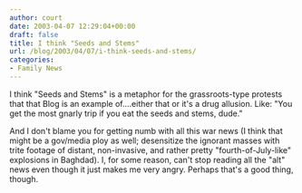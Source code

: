```yaml
---
author: court
date: 2003-04-07 12:29:04+00:00
draft: false
title: I think "Seeds and Stems"
url: /blog/2003/04/07/i-think-seeds-and-stems/
categories:
- Family News
---
```


I think "Seeds and Stems" is a metaphor for the grassroots-type protests that that Blog is an example of....either that or it's a drug allusion. Like: "You get the most gnarly trip if you eat the seeds and stems, dude."

And I don't blame you for getting numb with all this war news (I think that might be a gov/media ploy as well; desensitize the ignorant masses with trite footage of distant, non-invasive, and rather pretty "fourth-of-July-like" explosions in Baghdad). I, for some reason, can't stop reading all the "alt" news even though it just makes me very angry. Perhaps that's a good thing, though.
